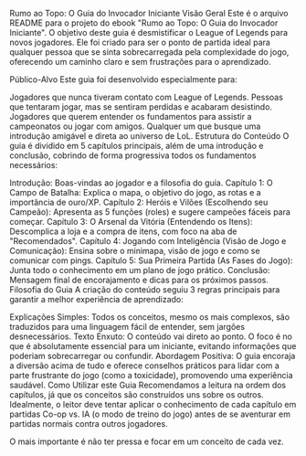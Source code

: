 Rumo ao Topo: O Guia do Invocador Iniciante
Visão Geral
Este é o arquivo README para o projeto do ebook "Rumo ao Topo: O Guia do Invocador Iniciante". O objetivo deste guia é desmistificar o League of Legends para novos jogadores. Ele foi criado para ser o ponto de partida ideal para qualquer pessoa que se sinta sobrecarregada pela complexidade do jogo, oferecendo um caminho claro e sem frustrações para o aprendizado.

Público-Alvo
Este guia foi desenvolvido especialmente para:

Jogadores que nunca tiveram contato com League of Legends.
Pessoas que tentaram jogar, mas se sentiram perdidas e acabaram desistindo.
Jogadores que querem entender os fundamentos para assistir a campeonatos ou jogar com amigos.
Qualquer um que busque uma introdução amigável e direta ao universo de LoL.
Estrutura do Conteúdo
O guia é dividido em 5 capítulos principais, além de uma introdução e conclusão, cobrindo de forma progressiva todos os fundamentos necessários:

Introdução: Boas-vindas ao jogador e a filosofia do guia.
Capítulo 1: O Campo de Batalha: Explica o mapa, o objetivo do jogo, as rotas e a importância de ouro/XP.
Capítulo 2: Heróis e Vilões (Escolhendo seu Campeão): Apresenta as 5 funções (roles) e sugere campeões fáceis para começar.
Capítulo 3: O Arsenal da Vitória (Entendendo os Itens): Descomplica a loja e a compra de itens, com foco na aba de "Recomendados".
Capítulo 4: Jogando com Inteligência (Visão de Jogo e Comunicação): Ensina sobre o minimapa, visão de jogo e como se comunicar com pings.
Capítulo 5: Sua Primeira Partida (As Fases do Jogo): Junta todo o conhecimento em um plano de jogo prático.
Conclusão: Mensagem final de encorajamento e dicas para os próximos passos.
Filosofia do Guia
A criação do conteúdo seguiu 3 regras principais para garantir a melhor experiência de aprendizado:

Explicações Simples: Todos os conceitos, mesmo os mais complexos, são traduzidos para uma linguagem fácil de entender, sem jargões desnecessários.
Texto Enxuto: O conteúdo vai direto ao ponto. O foco é no que é absolutamente essencial para um iniciante, evitando informações que poderiam sobrecarregar ou confundir.
Abordagem Positiva: O guia encoraja a diversão acima de tudo e oferece conselhos práticos para lidar com a parte frustrante do jogo (como a toxicidade), promovendo uma experiência saudável.
Como Utilizar este Guia
Recomendamos a leitura na ordem dos capítulos, já que os conceitos são construídos uns sobre os outros. Idealmente, o leitor deve tentar aplicar o conhecimento de cada capítulo em partidas Co-op vs. IA (o modo de treino do jogo) antes de se aventurar em partidas normais contra outros jogadores.

O mais importante é não ter pressa e focar em um conceito de cada vez.

